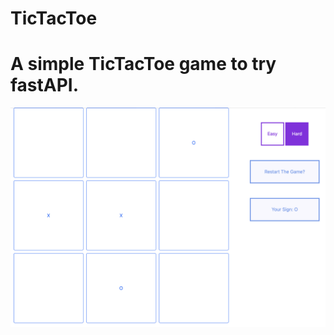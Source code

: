 # TicTacToe
# A simple TicTacToe game to try fastAPI.

![alt text](https://github.com/ca-sajad/TicTacToe/blob/main/Screenshot%20TicTacToe.png)
